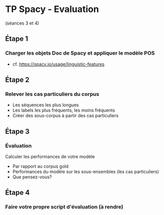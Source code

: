 # TP Spacy - Evaluation 
(séances 3 et 4)

## Étape 1
### Charger les objets Doc de Spacy et appliquer le modèle POS
- cf. https://spacy.io/usage/linguistic-features

## Étape 2
### Relever les cas particuliers du corpus 
- Les séquences les plus longues
- Les labels les plus fréquents, les moins fréquents  
- Créer des sous-corpus à partir des cas particuliers 

## Étape 3 
### Évaluation
Calculer les performances de votre modèle
 - Par rapport au corpus gold 
 - Performances du modèle sur les sous-ensembles (les cas particuliers) 
 - Que pensez-vous? 

## Étape 4 
### Faire votre propre script d'évaluation (à rendre) 



